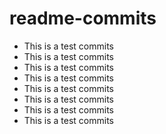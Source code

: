 # readme-commits
- This is a test commits
- This is a test commits
- This is a test commits
- This is a test commits
- This is a test commits
- This is a test commits
- This is a test commits
- This is a test commits

